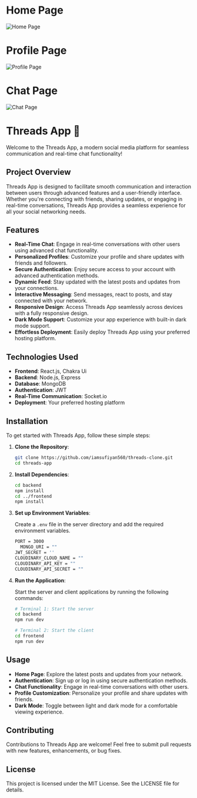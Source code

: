 # Home Page

![Home Page](./frontend/public/Screenshot%202024-06-11%20124155.png)

# Profile Page

![Profile Page](./frontend/public/Screenshot%202024-06-11%20124849.png)

# Chat Page

![Chat Page](./frontend/public/Screenshot%202024-06-11%20125150.png)

# Threads App 🧵

Welcome to the Threads App, a modern social media platform for seamless communication and real-time chat functionality!

## Project Overview

Threads App is designed to facilitate smooth communication and interaction between users through advanced features and a user-friendly interface. Whether you're connecting with friends, sharing updates, or engaging in real-time conversations, Threads App provides a seamless experience for all your social networking needs.

## Features

- **Real-Time Chat**: Engage in real-time conversations with other users using advanced chat functionality.
- **Personalized Profiles**: Customize your profile and share updates with friends and followers.
- **Secure Authentication**: Enjoy secure access to your account with advanced authentication methods.
- **Dynamic Feed**: Stay updated with the latest posts and updates from your connections.
- **Interactive Messaging**: Send messages, react to posts, and stay connected with your network.
- **Responsive Design**: Access Threads App seamlessly across devices with a fully responsive design.
- **Dark Mode Support**: Customize your app experience with built-in dark mode support.
- **Effortless Deployment**: Easily deploy Threads App using your preferred hosting platform.

## Technologies Used

- **Frontend**: React.js, Chakra Ui
- **Backend**: Node.js, Express
- **Database**: MongoDB
- **Authentication**: JWT
- **Real-Time Communication**: Socket.io
- **Deployment**: Your preferred hosting platform

## Installation

To get started with Threads App, follow these simple steps:

1. **Clone the Repository**:

   ```bash
   git clone https://github.com/iamsufiyan560/threads-clone.git
   cd threads-app
   ```

2. **Install Dependencies**:

   ```bash
   cd backend
   npm install
   cd ../frontend
   npm install
   ```

3. **Set up Environment Variables**:

   Create a `.env` file in the server directory and add the required environment variables.

   ```bash
   PORT = 3000
     MONGO_URI = ""
   JWT_SECRET = ''
   CLOUDINARY_CLOUD_NAME = ""
   CLOUDINARY_API_KEY = ""
   CLOUDINARY_API_SECRET = ""

   ```

4. **Run the Application**:

   Start the server and client applications by running the following commands:

   ```bash
   # Terminal 1: Start the server
   cd backend
   npm run dev
   ```

   ```bash
   # Terminal 2: Start the client
   cd frontend
   npm run dev
   ```

## Usage

- **Home Page**: Explore the latest posts and updates from your network.
- **Authentication**: Sign up or log in using secure authentication methods.
- **Chat Functionality**: Engage in real-time conversations with other users.
- **Profile Customization**: Personalize your profile and share updates with friends.
- **Dark Mode**: Toggle between light and dark mode for a comfortable viewing experience.

## Contributing

Contributions to Threads App are welcome! Feel free to submit pull requests with new features, enhancements, or bug fixes.

## License

This project is licensed under the MIT License. See the LICENSE file for details.
